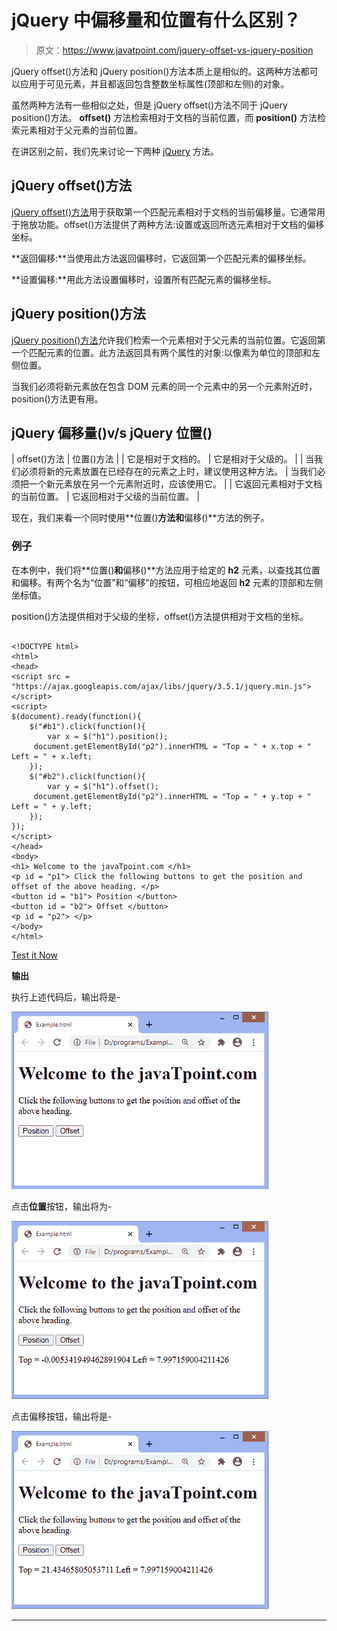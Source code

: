 # jQuery 中偏移量和位置有什么区别？

> 原文：<https://www.javatpoint.com/jquery-offset-vs-jquery-position>

jQuery offset()方法和 jQuery position()方法本质上是相似的。这两种方法都可以应用于可见元素，并且都返回包含整数坐标属性(顶部和左侧)的对象。

虽然两种方法有一些相似之处，但是 jQuery offset()方法不同于 jQuery position()方法。 **offset()** 方法检索相对于文档的当前位置，而 **position()** 方法检索元素相对于父元素的当前位置。

在讲区别之前，我们先来讨论一下两种 [jQuery](https://www.javatpoint.com/jquery-tutorial) 方法。

## jQuery offset()方法

[jQuery offset()方法](https://www.javatpoint.com/jquery-offset)用于获取第一个匹配元素相对于文档的当前偏移量。它通常用于拖放功能。offset()方法提供了两种方法:设置或返回所选元素相对于文档的偏移坐标。

**返回偏移:**当使用此方法返回偏移时，它返回第一个匹配元素的偏移坐标。

**设置偏移:**用此方法设置偏移时，设置所有匹配元素的偏移坐标。

## jQuery position()方法

[jQuery position()方法](https://www.javatpoint.com/jquery-position)允许我们检索一个元素相对于父元素的当前位置。它返回第一个匹配元素的位置。此方法返回具有两个属性的对象:以像素为单位的顶部和左侧位置。

当我们必须将新元素放在包含 DOM 元素的同一个元素中的另一个元素附近时，position()方法更有用。

## jQuery 偏移量()v/s jQuery 位置()

| offset()方法 | 位置()方法 |
| 它是相对于文档的。 | 它是相对于父级的。 |
| 当我们必须将新的元素放置在已经存在的元素之上时，建议使用这种方法。 | 当我们必须把一个新元素放在另一个元素附近时，应该使用它。 |
| 它返回元素相对于文档的当前位置。 | 它返回相对于父级的当前位置。 |

现在，我们来看一个同时使用**位置()**方法和**偏移()**方法的例子。

### 例子

在本例中，我们将**位置()**和**偏移()**方法应用于给定的 **h2** 元素，以查找其位置和偏移。有两个名为“位置”和“偏移”的按钮，可相应地返回 **h2** 元素的顶部和左侧坐标值。

position()方法提供相对于父级的坐标，offset()方法提供相对于文档的坐标。

```

<!DOCTYPE html>  
<html>  
<head>  
<script src = "https://ajax.googleapis.com/ajax/libs/jquery/3.5.1/jquery.min.js"> </script>
<script>  
$(document).ready(function(){  
    $("#b1").click(function(){  
        var x = $("h1").position();  
     document.getElementById("p2").innerHTML = "Top = " + x.top + " Left = " + x.left;
    });  
	$("#b2").click(function(){  
        var y = $("h1").offset();  
     document.getElementById("p2").innerHTML = "Top = " + y.top + " Left = " + y.left;
    });
});  
</script>  
</head>  
<body>  
<h1> Welcome to the javaTpoint.com </h1>  
<p id = "p1"> Click the following buttons to get the position and offset of the above heading. </p>
<button id = "b1"> Position </button>  
<button id = "b2"> Offset </button>  
<p id = "p2"> </p>
</body>  
</html> 

```

[Test it Now](https://www.javatpoint.com/oprweb/test.jsp?filename=offset-vs-position-in-jquery1)

**输出**

执行上述代码后，输出将是-

![offset vs position in jQuery](img/987d89d34c14c226773111ade7b34f75.png)

点击**位置**按钮，输出将为-

![offset vs position in jQuery](img/4f763d7621a3e356347bbe870ce429e8.png)

点击偏移按钮，输出将是-

![offset vs position in jQuery](img/867042dec87d6f668abc6aa69e86ffd8.png)

* * *
